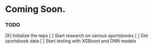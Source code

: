 # Coming Soon.

### TODO
[X] Initialize the repo
[ ] Start research on various sportsbooks
[ ] Get sportsbook data
[ ] Start testing with XGBoost and DNN models